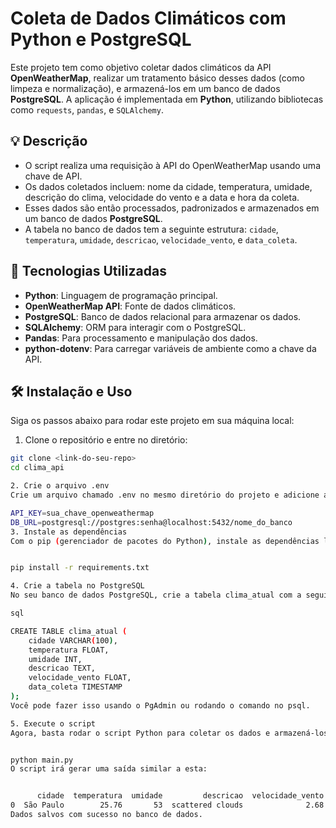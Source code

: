 # Coleta de Dados Climáticos com Python e PostgreSQL

Este projeto tem como objetivo coletar dados climáticos da API **OpenWeatherMap**, realizar um tratamento básico desses dados (como limpeza e normalização), e armazená-los em um banco de dados **PostgreSQL**. A aplicação é implementada em **Python**, utilizando bibliotecas como `requests`, `pandas`, e `SQLAlchemy`.

## 💡 Descrição

- O script realiza uma requisição à API do OpenWeatherMap usando uma chave de API.
- Os dados coletados incluem: nome da cidade, temperatura, umidade, descrição do clima, velocidade do vento e a data e hora da coleta.
- Esses dados são então processados, padronizados e armazenados em um banco de dados **PostgreSQL**.
- A tabela no banco de dados tem a seguinte estrutura: `cidade`, `temperatura`, `umidade`, `descricao`, `velocidade_vento`, e `data_coleta`.

## 🔧 Tecnologias Utilizadas

- **Python**: Linguagem de programação principal.
- **OpenWeatherMap API**: Fonte de dados climáticos.
- **PostgreSQL**: Banco de dados relacional para armazenar os dados.
- **SQLAlchemy**: ORM para interagir com o PostgreSQL.
- **Pandas**: Para processamento e manipulação dos dados.
- **python-dotenv**: Para carregar variáveis de ambiente como a chave da API.

## 🛠️ Instalação e Uso

Siga os passos abaixo para rodar este projeto em sua máquina local:

1. Clone o repositório e entre no diretório:

```bash
git clone <link-do-seu-repo>
cd clima_api

2. Crie o arquivo .env
Crie um arquivo chamado .env no mesmo diretório do projeto e adicione a chave da sua API OpenWeatherMap e o URL do banco de dados PostgreSQL:

API_KEY=sua_chave_openweathermap
DB_URL=postgresql://postgres:senha@localhost:5432/nome_do_banco
3. Instale as dependências
Com o pip (gerenciador de pacotes do Python), instale as dependências listadas no requirements.txt:


pip install -r requirements.txt

4. Crie a tabela no PostgreSQL
No seu banco de dados PostgreSQL, crie a tabela clima_atual com a seguinte estrutura:

sql

CREATE TABLE clima_atual (
    cidade VARCHAR(100),
    temperatura FLOAT,
    umidade INT,
    descricao TEXT,
    velocidade_vento FLOAT,
    data_coleta TIMESTAMP
);
Você pode fazer isso usando o PgAdmin ou rodando o comando no psql.

5. Execute o script
Agora, basta rodar o script Python para coletar os dados e armazená-los no banco de dados:


python main.py
O script irá gerar uma saída similar a esta:


      cidade  temperatura  umidade         descricao  velocidade_vento         data_coleta
0  São Paulo        25.76       53  scattered clouds              2.68 2025-05-07 14:12:04
Dados salvos com sucesso no banco de dados.
